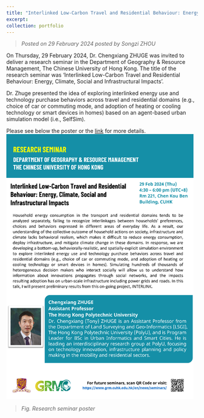 ```yaml
---
title: "Interlinked Low-Carbon Travel and Residential Behaviour: Energy, Climate, Social and Infrastructural Impacts"
excerpt: 
collection: portfolio
---
```

> _Posted on 29 February 2024 posted by Songzi ZHOU_

On Thursday, 29 February 2024, Dr. Chengxiang ZHUGE was invited to deliver a research seminar in the Department of Geography & Resource Management, The Chinese University of Hong Kong. The title of the research seminar was ‘Interlinked Low-Carbon Travel and Residential Behaviour: Energy, Climate, Social and Infrastructural Impacts’.

Dr. Zhuge presented the idea of exploring interlinked energy use and technology purchase behaviors across travel and residential domains (e.g., choice of car or commuting mode, and adoption of heating or cooling technology or smart devices in homes) based on an agent-based urban simulation model (i.e., SelfSim).

Please see below the poster or the [link](https://www.grm.cuhk.edu.hk/cab/dept-seminars/2024/Seminar20240229.pdf) for more details. 
<br/><img src="/images/news-1.png">
> _Fig. Research seminar poster_
